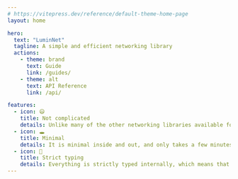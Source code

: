 ```yaml
---
# https://vitepress.dev/reference/default-theme-home-page
layout: home

hero:
  text: "LuminNet"
  tagline: A simple and efficient networking library
  actions:
    - theme: brand
      text: Guide
      link: /guides/
    - theme: alt
      text: API Reference
      link: /api/

features:
  - icon: 😃
    title: Not complicated
    details: Unlike many of the other networking libraries available for Roblox, this one boasts a simple API that almost anyone can learn
  - icon: 🕳️
    title: Minimal
    details: It is minimal inside and out, and only takes a few minutes to set up and start using by default with minimal configuration
  - icon: 🦺
    title: Strict typing
    details: Everything is strictly typed internally, which means that it is less error prone and more reliable
---
```


